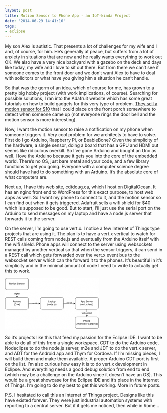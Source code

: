 ```yaml
---
layout: post
title: Motion Sensor to Phone App - an IoT-kinda Project
date: '2014-06-29 14:41:16'
tags:
- eclipse
---
```



My son Alex is autistic. That presents a lot of challenges for my wife and I and, of course, for him. He’s generally at peace, but suffers from a lot of anxiety in situations that are new and he really wants everything to work out OK. We also have a very nice backyard with a gazebo on the deck and days like today, my wife and I love to sit out there. But from there we can’t see if someone comes to the front door and we don’t want Alex to have to deal with solicitors or what have you giving him a situation he can’t handle.

So that was the germ of an idea, which of course for me, has grown to a pretty big hobby project (with work implications, of course). Searching for possible solutions, I ran into the Adafruit website which has some great tutorials on how to build gadgets for this very type of problem. [They sell a motion sensor for $10](https://www.adafruit.com/products/189) that I could place on the front porch somewhere to detect when someone came up (not everyone rings the door bell and the motion sensor is more interesting).

Now, I want the motion sensor to raise a notification on my phone when someone triggers it. Very cool problem for we architects to have to solve. First do I go Arduino, Raspberry Pi, or BeableBone? Given the simplicity of the hardware, a single sensor, doing a board that has a GPU and HDMI out seems like ridiculous overkill. So I’ve gone Arduino and bought an Uno as well. I love the Arduino because it gets you into the core of the embedded world. There’s no OS, just bare metal and your code, and a few library functions to get you going. Everyone with a computer science degree should have had to do something with an Arduino. It’s the absolute core of what computers are.

Next up, I have this web site, cdtdoug.ca, which I host on DigitalOcean. It has an nginx front end to WordPress for this exact purpose, to host web apps as well. So I want my phone to connect to it, and the motion sensor so I can find out when it gets triggered. Adafruit sells a wifi shield for $40 which is supposed to be good. But to start, I’ll just use the serial port on the Arduino to send messages on my laptop and have a node.js server that forwards it to the server.

On the server, I’m going to use vert.x. I notice a few Internet of Things type projects that are using it. The plan is to have a vert.x vertical to watch for REST calls coming from node.js and eventually from the Arduino itself with the wifi shield. Phone apps will connect to the server using websockets managed by another vertical so that when the sensor triggers, it can send in a REST call which gets forwarded over the vert.x event bus to the websocket server which can the forward it to the phones. It’s beautiful in it’s simplicity and in the minimal amount of code I need to write to actually get this to work.

[![MotionSensor](/images/2014/06/MotionSensor-300x165.png)](/images/2014/06/MotionSensor.png)

So it’s projects like this that feed my passion for the Eclipse IDE. I want to be able to do all of this from a single workspace. CDT to do the Arduino code, Nodeclipse to do the node.js server, m2e and JDT to do the vert.x server, and ADT for the Android app and Thym for Cordova. If I’m missing pieces, I will build them and make them available. A proper Arduino CDT port is first on the list. I’m also curious how easy it is to do vert.x development in Eclipse. And everything needs a good debug solution from end to end (which may be a challenge on the Arduino since it doesn’t have an OS). This would be a great showcase for the Eclipse IDE and it’s place in the Internet of Things. I’m going to do my best to get this working. More in future posts.

P.S. I hesitated to call this an Internet of Things project. Designs like this have existed forever. They were just industrial automation systems with reporting to a central server. But if it gets me noticed, then while in Rome…


